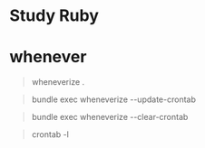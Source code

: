 # Study Ruby


# whenever

> wheneverize .

> bundle exec wheneverize --update-crontab

> bundle exec wheneverize --clear-crontab

> crontab -l
